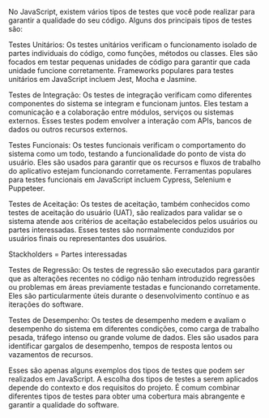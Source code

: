 
No JavaScript, existem vários tipos de testes que você pode realizar para garantir a qualidade do seu código. Alguns dos principais tipos de testes são:

Testes Unitários:
Os testes unitários verificam o funcionamento isolado de partes individuais do código, como funções, métodos ou classes. Eles são focados em testar pequenas unidades de código para garantir que cada unidade funcione corretamente. Frameworks populares para testes unitários em JavaScript incluem Jest, Mocha e Jasmine.

Testes de Integração:
Os testes de integração verificam como diferentes componentes do sistema se integram e funcionam juntos. Eles testam a comunicação e a colaboração entre módulos, serviços ou sistemas externos. Esses testes podem envolver a interação com APIs, bancos de dados ou outros recursos externos.

Testes Funcionais:
Os testes funcionais verificam o comportamento do sistema como um todo, testando a funcionalidade do ponto de vista do usuário. Eles são usados para garantir que os recursos e fluxos de trabalho do aplicativo estejam funcionando corretamente. Ferramentas populares para testes funcionais em JavaScript incluem Cypress, Selenium e Puppeteer.

Testes de Aceitação:
Os testes de aceitação, também conhecidos como testes de aceitação do usuário (UAT), são realizados para validar se o sistema atende aos critérios de aceitação estabelecidos pelos usuários ou partes interessadas. Esses testes são normalmente conduzidos por usuários finais ou representantes dos usuários.

Stackholders = Partes interessadas

Testes de Regressão:
Os testes de regressão são executados para garantir que as alterações recentes no código não tenham introduzido regressões ou problemas em áreas previamente testadas e funcionando corretamente. Eles são particularmente úteis durante o desenvolvimento contínuo e as iterações do software.

Testes de Desempenho:
Os testes de desempenho medem e avaliam o desempenho do sistema em diferentes condições, como carga de trabalho pesada, tráfego intenso ou grande volume de dados. Eles são usados para identificar gargalos de desempenho, tempos de resposta lentos ou vazamentos de recursos.

Esses são apenas alguns exemplos dos tipos de testes que podem ser realizados em JavaScript. A escolha dos tipos de testes a serem aplicados depende do contexto e dos requisitos do projeto. É comum combinar diferentes tipos de testes para obter uma cobertura mais abrangente e garantir a qualidade do software.